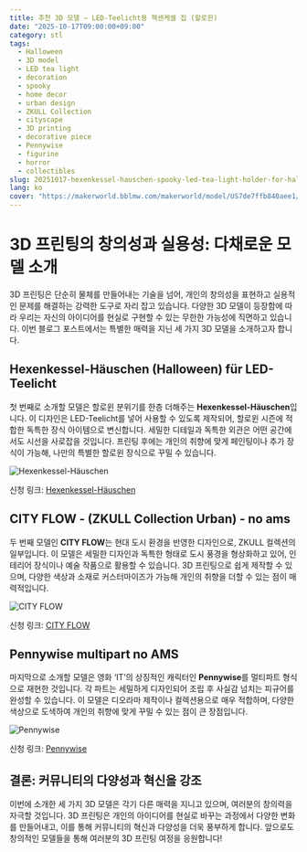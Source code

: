 ```yaml
---
title: 추천 3D 모델 – LED-Teelicht용 헥센케셀 집 (할로윈)
date: "2025-10-17T09:00:00+09:00"
category: stl
tags:
  - Halloween
  - 3D model
  - LED tea light
  - decoration
  - spooky
  - home decor
  - urban design
  - ZKULL Collection
  - cityscape
  - 3D printing
  - decorative piece
  - Pennywise
  - figurine
  - horror
  - collectibles
slug: 20251017-hexenkessel-hauschen-spooky-led-tea-light-holder-for-halloween
lang: ko
cover: "https://makerworld.bblmw.com/makerworld/model/US7de7ffb840aee1/design/2025-10-17_6wz2a4xk8c0m.jpg"
---
```


# 3D 프린팅의 창의성과 실용성: 다채로운 모델 소개

3D 프린팅은 단순히 물체를 만들어내는 기술을 넘어, 개인의 창의성을 표현하고 실용적인 문제를 해결하는 강력한 도구로 자리 잡고 있습니다. 다양한 3D 모델이 등장함에 따라 우리는 자신의 아이디어를 현실로 구현할 수 있는 무한한 가능성에 직면하고 있습니다. 이번 블로그 포스트에서는 특별한 매력을 지닌 세 가지 3D 모델을 소개하고자 합니다.

## Hexenkessel-Häuschen (Halloween) für LED-Teelicht

첫 번째로 소개할 모델은 할로윈 분위기를 한층 더해주는 **Hexenkessel-Häuschen**입니다. 이 디자인은 LED-Teelicht를 넣어 사용할 수 있도록 제작되어, 할로윈 시즌에 적합한 독특한 장식 아이템으로 변신합니다. 세밀한 디테일과 독특한 외관은 어떤 공간에서도 시선을 사로잡을 것입니다. 프린팅 후에는 개인의 취향에 맞게 페인팅이나 추가 장식이 가능해, 나만의 특별한 할로윈 장식으로 꾸밀 수 있습니다. 

![Hexenkessel-Häuschen](https://makerworld.bblmw.com/makerworld/model/US7de7ffb840aee1/design/2025-10-17_6wz2a4xk8c0m.jpg)

신청 링크: [Hexenkessel-Häuschen](https://makerworld.com/en/models/1896186-witch-s-cauldron-house-halloween-for-led-tea-light)

## CITY FLOW - (ZKULL Collection Urban) - no ams

두 번째 모델인 **CITY FLOW**는 현대 도시 환경을 반영한 디자인으로, ZKULL 컬렉션의 일부입니다. 이 모델은 세밀한 디자인과 독특한 형태로 도시 풍경을 형상화하고 있어, 인테리어 장식이나 예술 작품으로 활용할 수 있습니다. 3D 프린팅으로 쉽게 제작할 수 있으며, 다양한 색상과 소재로 커스터마이즈가 가능해 개인의 취향을 더할 수 있는 점이 매력적입니다.

![CITY FLOW](https://makerworld.bblmw.com/makerworld/model/US1176e079348b7a/design/2025-10-17_0d46e045865ec8.jpeg)

신청 링크: [CITY FLOW](https://makerworld.com/en/models/1897043-city-flow-zkull-collection-urban-no-ams)

## Pennywise multipart no AMS

마지막으로 소개할 모델은 영화 ‘IT’의 상징적인 캐릭터인 **Pennywise**를 멀티파트 형식으로 재현한 것입니다. 각 파트는 세밀하게 디자인되어 조립 후 사실감 넘치는 피규어를 완성할 수 있습니다. 이 모델은 디오라마 제작이나 컬렉션용으로 매우 적합하며, 다양한 색상으로 도색하여 개인의 취향에 맞게 꾸밀 수 있는 점이 큰 장점입니다.

![Pennywise](https://makerworld.bblmw.com/makerworld/model/US7d26c6bd30620c/design/2025-10-17_14f2b0e380acc8.jpeg)

신청 링크: [Pennywise](https://makerworld.com/en/models/1897463-pennywise-multipart-no-ams)

## 결론: 커뮤니티의 다양성과 혁신을 강조

이번에 소개한 세 가지 3D 모델은 각기 다른 매력을 지니고 있으며, 여러분의 창의력을 자극할 것입니다. 3D 프린팅은 개인의 아이디어를 현실로 바꾸는 과정에서 다양한 변화를 만들어내고, 이를 통해 커뮤니티의 혁신과 다양성을 더욱 풍부하게 합니다. 앞으로도 창의적인 모델들을 통해 여러분의 3D 프린팅 여정을 응원합니다!